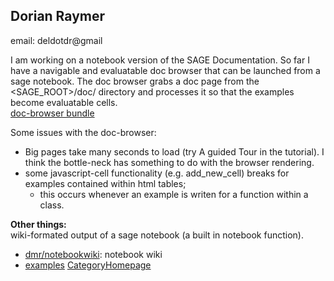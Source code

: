 

## Dorian Raymer

email: deldotdr@gmail 

I am working on a notebook version of the SAGE Documentation. So far I have a navigable and evaluatable doc browser that can be launched from a sage notebook. The doc browser grabs a doc page from the <SAGE_ROOT>/doc/ directory and processes it so that the examples become evaluatable cells.  
 <a class="http" href="http://sage.math.washington.edu/home/deldotdr/doc-browser">doc-browser bundle</a> 

Some issues with the doc-browser: 

* Big pages take many seconds to load (try A guided Tour in the tutorial). I think the bottle-neck has something to do with the browser rendering. 
* some javascript-cell functionality (e.g. add_new_cell) breaks for examples contained within html tables; 
   * this occurs whenever an example is writen for a function within a class. 
  
 

**Other things:**  
 wiki-formated output of a sage notebook (a built in notebook function).  
 

* <a href="/dmr/notebookwiki">dmr/notebookwiki</a>: notebook wiki 
* <a href="/dmr/example">examples</a> 
<a href="/CategoryHomepage">CategoryHomepage</a> 

